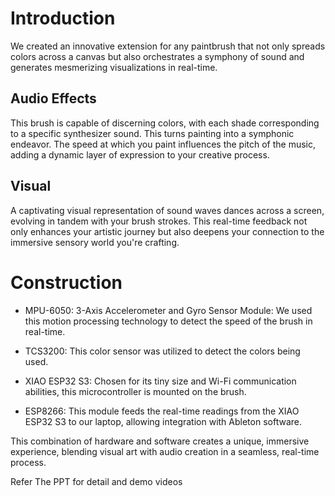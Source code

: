 # Introduction
We created an innovative extension for any paintbrush that not only spreads colors across a canvas but also orchestrates a symphony of sound and generates mesmerizing visualizations in real-time.

## Audio Effects
This brush is capable of discerning colors, with each shade corresponding to a specific synthesizer sound. This turns painting into a symphonic endeavor. The speed at which you paint influences the pitch of the music, adding a dynamic layer of expression to your creative process.

## Visual
A captivating visual representation of sound waves dances across a screen, evolving in tandem with your brush strokes. This real-time feedback not only enhances your artistic journey but also deepens your connection to the immersive sensory world you're crafting.

# Construction

- MPU-6050: 3-Axis Accelerometer and Gyro Sensor Module: We used this motion processing technology to detect the speed of the brush in real-time.

- TCS3200: This color sensor was utilized to detect the colors being used.

- XIAO ESP32 S3: Chosen for its tiny size and Wi-Fi communication abilities, this microcontroller is mounted on the brush.

- ESP8266: This module feeds the real-time readings from the XIAO ESP32 S3 to our laptop, allowing integration with Ableton software.

This combination of hardware and software creates a unique, immersive experience, blending visual art with audio creation in a seamless, real-time process.

Refer The PPT for detail and demo videos
